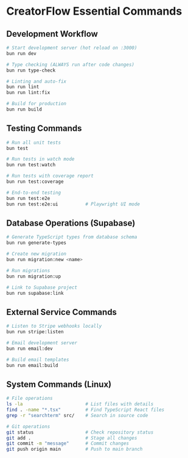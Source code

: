# CreatorFlow Essential Commands

## Development Workflow
```bash
# Start development server (hot reload on :3000)
bun run dev

# Type checking (ALWAYS run after code changes)
bun run type-check

# Linting and auto-fix
bun run lint
bun run lint:fix

# Build for production
bun run build
```

## Testing Commands
```bash
# Run all unit tests
bun test

# Run tests in watch mode
bun run test:watch

# Run tests with coverage report
bun run test:coverage

# End-to-end testing
bun run test:e2e
bun run test:e2e:ui          # Playwright UI mode
```

## Database Operations (Supabase)
```bash
# Generate TypeScript types from database schema
bun run generate-types

# Create new migration
bun run migration:new <name>

# Run migrations
bun run migration:up

# Link to Supabase project
bun run supabase:link
```

## External Service Commands
```bash
# Listen to Stripe webhooks locally
bun run stripe:listen

# Email development server
bun run email:dev

# Build email templates
bun run email:build
```

## System Commands (Linux)
```bash
# File operations
ls -la                       # List files with details
find . -name "*.tsx"         # Find TypeScript React files
grep -r "searchterm" src/    # Search in source code

# Git operations
git status                   # Check repository status
git add .                    # Stage all changes
git commit -m "message"      # Commit changes
git push origin main         # Push to main branch
```